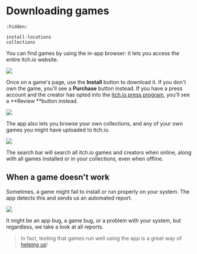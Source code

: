 # Downloading games

```{toctree}
:hidden:

install-locations
collections
```

You can find games by using the in-app browser: it lets you access the entire itch.io website.

![](/assets/itchio-website.png)

Once on a game's page, use the **Install** button to download it. If you don't own the game, you'll see a **Purchase** button instead. If you have a press account and the creator has opted into the [itch.io press program](http://itch.io/press/application), you'll see a **Review **button instead.

![](/assets/game-tab.png)

The app also lets you browse your own collections, and any of your own games you might have uploaded to itch.io.

![](/assets/collections.png)

The search bar will search all itch.io games and creators when online, along with all games installed or in your collections, even when offline.

## When a game doesn't work

Sometimes, a game might fail to install or run properly on your system. The app detects this and sends us an automated report.

![](/assets/cant-launch.png)

It might be an app bug, a game bug, or a problem with your system, but regardless, we take a look at all reports.

> In fact, testing that games run well using the app is a great way of [helping us](../developing/help.md)!



